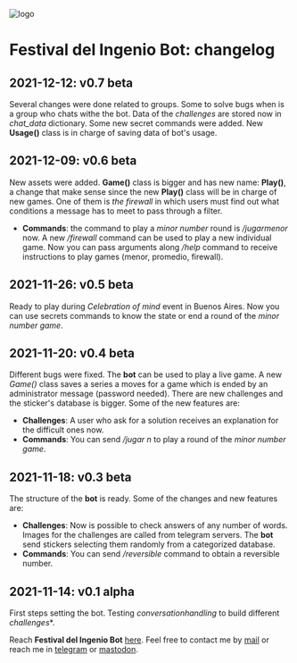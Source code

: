 ![logo](https://gitlab.com/rodrigovalla/festivaldelingeniobot/-/raw/themoststable/assets/img/icon_64.png)

# Festival del Ingenio Bot: changelog

## 2021-12-12: v0.7 beta

Several changes were done related to groups. Some to solve bugs when is a group who chats withe the bot.
Data of the *challenges* are stored now in *chat_data* dictionary. Some new secret commands were added.
New **Usage()** class is in charge of saving data of bot's usage.

## 2021-12-09: v0.6 beta

New assets were added. **Game()** class is bigger and has new name: **Play()**, a change that make sense since
the new **Play()** class will be in charge of new games. One of them is *the firewall* in which users must find
out what conditions a message has to meet to pass through a filter.

- **Commands**: the command to play a *minor number* round is */jugarmenor* now. A new */firewall* command
can be used to play a new individual game. Now you can pass arguments along */help* command to receive
instructions to play games (menor, promedio, firewall).

## 2021-11-26: v0.5 beta

Ready to play during *Celebration of mind* event in Buenos Aires. Now you can use secrets commands to
know the state or end a round of the *minor number game*.  

## 2021-11-20: v0.4 beta

Different bugs were fixed. The **bot** can be used to play a live game. A new *Game()* class saves a series
a moves for a game which is ended by an administrator message (password needed). There are new challenges and the
sticker's database is bigger. Some of the new features are:  

- **Challenges**: A user who ask for a solution receives an explanation for the difficult ones now.
- **Commands**: You can send */jugar n* to play a round of the *minor number game*.

## 2021-11-18: v0.3 beta

The structure of the **bot** is ready. Some of the changes and new features are:

- **Challenges**: Now is possible to check answers of any number of words. Images for the challenges are
called from telegram servers. The **bot** send stickers selecting them randomly from a categorized database.
- **Commands**: You can send */reversible* command to obtain a reversible number.  

## 2021-11-14: v0.1 alpha

First steps setting the bot. Testing *conversationhandling* to build different *challenges**.

Reach **Festival del Ingenio Bot** [here](https://t.me/festivaldelingeniobot_bot).
Feel free to contact me by [mail](mailto:rodrigovalla@protonmail.ch) or reach me in
[telegram](https://t.me/rvalla) or [mastodon](https://fosstodon.org/@rvalla).
